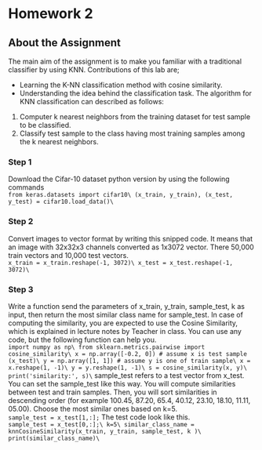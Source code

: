 # Homework 2

## About the Assignment

The main aim of the assignment is to make you familiar with a traditional classifier by using KNN.
Contributions of this lab are;

- Learning the K-NN classification method with cosine similarity.
- Understanding the idea behind the classification task.
The algorithm for KNN classification can described as follows:

1. Computer k nearest neighbors from the training dataset for test sample to be classified.
2. Classify test sample to the class having most training samples among the k nearest neighbors.

### Step 1

Download the Cifar-10 dataset python version by using the following commands\
`
from keras.datasets import cifar10\
(x_train, y_train), (x_test, y_test) = cifar10.load_data()\
`

### Step 2

Convert images to vector format by writing this snipped code. It means that an image with 32x32x3
channels converted as 1x3072 vector. There 50,000 train vectors and 10,000 test vectors.\
`
x_train = x_train.reshape(-1, 3072)\
x_test = x_test.reshape(-1, 3072)\
`

### Step 3

Write a function send the parameters of x_train, y_train, sample_test, k as input, then return the
most similar class name for sample_test. In case of computing the similarity, you are expected to use
the Cosine Similarity, which is explained in lecture notes by Teacher in class. You can use any code,
but the following function can help you.\
`
import numpy as np\
from sklearn.metrics.pairwise import cosine_similarity\
x = np.array([-0.2, 0]) # assume x is test sample (x_test)\
y = np.array([1, 1]) # assume y is one of train sample\
x = x.reshape(1, -1)\
y = y.reshape(1, -1)\
s = cosine_similarity(x, y)\
print('similarity:', s)\
`
sample_test refers to a test vector from x_test. You can set the sample_test like this way. You will
compute similarities between test and train samples. Then, you will sort similarities in descending
order (for example 100.45, 87.20, 65.4, 40.12, 23.10, 18.10, 11.11, 05.00). Choose the most similar
ones based on k=5.\
`
sample_test = x_test[1,:];
`
The test code look like this.\
`
sample_test = x_test[0,:];\
k=5\
similar_class_name = knnCosineSimilarity(x_train, y_train, sample_test, k )\
print(similar_class_name)\
`